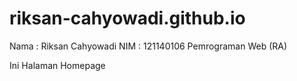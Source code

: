 # riksan-cahyowadi.github.io

Nama  : Riksan Cahyowadi
NIM   : 121140106
Pemrograman Web (RA)

Ini Halaman Homepage
